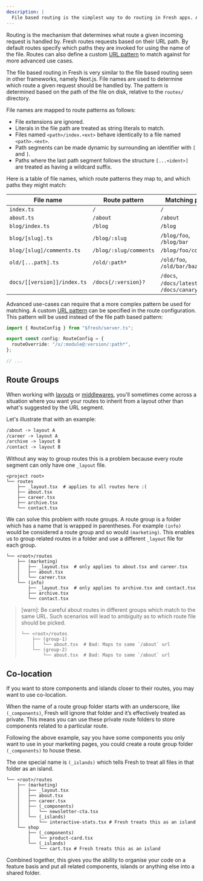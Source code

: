```yaml
---
description: |
  File based routing is the simplest way to do routing in Fresh apps. Additionally custom patterns can be configured per route.
---
```


Routing is the mechanism that determines what route a given incoming request is
handled by. Fresh routes requests based on their URL path. By default routes
specify which paths they are invoked for using the name of the file. Routes can
also define a custom [URL pattern][urlpattern] to match against for more
advanced use cases.

The file based routing in Fresh is very similar to the file based routing seen
in other frameworks, namely Next.js. File names are used to determine which
route a given request should be handled by. The pattern is determined based on
the path of the file on disk, relative to the `routes/` directory.

File names are mapped to route patterns as follows:

- File extensions are ignored.
- Literals in the file path are treated as string literals to match.
- Files named `<path>/index.<ext>` behave identically to a file named
  `<path>.<ext>`.
- Path segments can be made dynamic by surrounding an identifier with `[` and
  `]`.
- Paths where the last path segment follows the structure `[...<ident>]` are
  treated as having a wildcard suffix.

Here is a table of file names, which route patterns they map to, and which paths
they might match:

| File name                   | Route pattern          | Matching paths                          |
| --------------------------- | ---------------------- | --------------------------------------- |
| `index.ts`                  | `/`                    | `/`                                     |
| `about.ts`                  | `/about`               | `/about`                                |
| `blog/index.ts`             | `/blog`                | `/blog`                                 |
| `blog/[slug].ts`            | `/blog/:slug`          | `/blog/foo`, `/blog/bar`                |
| `blog/[slug]/comments.ts`   | `/blog/:slug/comments` | `/blog/foo/comments`                    |
| `old/[...path].ts`          | `/old/:path*`          | `/old/foo`, `/old/bar/baz`              |
| `docs/[[version]]/index.ts` | `/docs{/:version}?`    | `/docs`, `/docs/latest`, `/docs/canary` |

Advanced use-cases can require that a more complex pattern be used for matching.
A custom [URL pattern][urlpattern] can be specified in the route configuration.
This pattern will be used instead of the file path based pattern:

```ts routes/x.ts
import { RouteConfig } from "$fresh/server.ts";

export const config: RouteConfig = {
  routeOverride: "/x/:module@:version/:path*",
};

// ...
```

## Route Groups

When working with [layouts](/docs/1.x/concepts/layouts) or
[middlewares](/docs/1.x/concepts/middleware), you'll sometimes come across a
situation where you want your routes to inherit from a layout other than what's
suggested by the URL segment.

Let's illustrate that with an example:

```txt Example page layout
/about -> layout A
/career -> layout A
/archive -> layout B
/contact -> layout B
```

Without any way to group routes this is a problem because every route segment
can only have one `_layout` file.

```txt-files Project structure
<project root>
└── routes
    ├── _layout.tsx  # applies to all routes here :(
    ├── about.tsx
    ├── career.tsx
    ├── archive.tsx
    └── contact.tsx
```

We can solve this problem with route groups. A route group is a folder which has
a name that is wrapped in parentheses. For example `(info)` would be considered
a route group and so would `(marketing)`. This enables us to group related
routes in a folder and use a different `_layout` file for each group.

```txt-files Project structure
└── <root>/routes
    ├── (marketing)
    │   ├── _layout.tsx  # only applies to about.tsx and career.tsx
    │   ├── about.tsx
    │   └── career.tsx
    └── (info)
        ├── _layout.tsx  # only applies to archive.tsx and contact.tsx
        ├── archive.tsx
        └── contact.tsx
```

> [warn]: Be careful about routes in different groups which match to the same
> URL. Such scenarios will lead to ambiguity as to which route file should be
> picked.
>
> ```txt-files Project structure
> └── <root>/routes
>     ├── (group-1)
>     │   └── about.tsx  # Bad: Maps to same `/about` url
>     └── (group-2)
>         └── about.tsx  # Bad: Maps to same `/about` url
> ```

[urlpattern]: https://developer.mozilla.org/en-US/docs/Web/API/URL_Pattern_API

## Co-location

If you want to store components and islands closer to their routes, you may want
to use co-location.

When the name of a route group folder starts with an underscore, like
`(_components)`, Fresh will ignore that folder and it’s effectively treated as
private. This means you can use these private route folders to store components
related to a particular route.

Following the above example, say you have some components you only want to use
in your marketing pages, you could create a route group folder `(_components)`
to house these.

The one special name is `(_islands)` which tells Fresh to treat all files in
that folder as an island.

```txt-files Project structure
└── <root>/routes
    ├── (marketing)
    │   ├── _layout.tsx
    │   ├── about.tsx
    │   ├── career.tsx
    │   ├── (_components)
    │   │   └── newsletter-cta.tsx
    │   └── (_islands)
    │       └── interactive-stats.tsx # Fresh treats this as an island
    └── shop
        ├── (_components)
        │   └── product-card.tsx
        └── (_islands)
            └── cart.tsx # Fresh treats this as an island
```

Combined together, this gives you the ability to organise your code on a feature
basis and put all related components, islands or anything else into a shared
folder.
